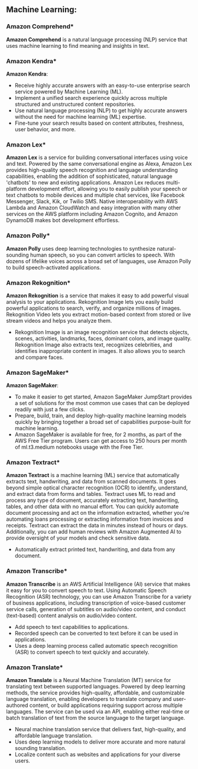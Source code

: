 ## Machine Learning:

### Amazon Comprehend\*

**Amazon Comprehend** is a natural language processing (NLP) service that uses machine learning to find meaning and insights in text.

### Amazon Kendra\*

**Amazon Kendra**:
- Receive highly accurate answers with an easy-to-use enterprise search service powered by Machine Learning (ML).
- Implement a unified search experience quickly across multiple structured and unstructured content repositories.
- Use natural language processing (NLP) to get highly accurate answers without the need for machine learning (ML) expertise.
- Fine-tune your search results based on content attributes, freshness, user behavior, and more.

### Amazon Lex\*

**Amazon Lex** is a service for building conversational interfaces using voice and text. Powered by the same conversational engine as Alexa, Amazon Lex provides high-quality speech recognition and language understanding capabilities, enabling the addition of sophisticated, natural language 'chatbots' to new and existing applications. Amazon Lex reduces multi-platform development effort, allowing you to easily publish your speech or text chatbots to mobile devices and multiple chat services, like Facebook Messenger, Slack, Kik, or Twilio SMS. Native interoperability with AWS Lambda and Amazon CloudWatch and easy integration with many other services on the AWS platform including Amazon Cognito, and Amazon DynamoDB makes bot development effortless.

### Amazon Polly\*

**Amazon Polly** uses deep learning technologies to synthesize natural-sounding human speech, so you can convert articles to speech. With dozens of lifelike voices across a broad set of languages, use Amazon Polly to build speech-activated applications.

### Amazon Rekognition\*

**Amazon Rekognition** is a service that makes it easy to add powerful visual analysis to your applications. Rekognition Image lets you easily build powerful applications to search, verify, and organize millions of images. Rekognition Video lets you extract motion-based context from stored or live stream videos and helps you analyze them.
- Rekognition Image is an image recognition service that detects objects, scenes, activities, landmarks, faces, dominant colors, and image quality. Rekognition Image also extracts text, recognizes celebrities, and identifies inappropriate content in images. It also allows you to search and compare faces.

### Amazon SageMaker\*

**Amazon SageMaker**:
- To make it easier to get started, Amazon SageMaker JumpStart provides a set of solutions for the most common use cases that can be deployed readily with just a few clicks.
- Prepare, build, train, and deploy high-quality machine learning models quickly by bringing together a broad set of capabilities purpose-built for machine learning.
- Amazon SageMaker is available for free, for 2 months, as part of the AWS Free Tier program. Users can get access to 250 hours per month of ml.t3.medium notebooks usage with the Free Tier.

### Amazon Textract\*

**Amazon Textract** is a machine learning (ML) service that automatically extracts text, handwriting, and data from scanned documents. It goes beyond simple optical character recognition (OCR) to identify, understand, and extract data from forms and tables. Textract uses ML to read and process any type of document, accurately extracting text, handwriting, tables, and other data with no manual effort. You can quickly automate document processing and act on the information extracted, whether you're automating loans processing or extracting information from invoices and receipts. Textract can extract the data in minutes instead of hours or days. Additionally, you can add human reviews with Amazon Augmented AI to provide oversight of your models and check sensitive data.
- Automatically extract printed text, handwriting, and data from any document.

### Amazon Transcribe\*

**Amazon Transcribe** is an AWS Artificial Intelligence (AI) service that makes it easy for you to convert speech to text. Using Automatic Speech Recognition (ASR) technology, you can use Amazon Transcribe for a variety of business applications, including transcription of voice-based customer service calls, generation of subtitles on audio/video content, and conduct (text-based) content analysis on audio/video content.
- Add speech to text capabilities to applications.
- Recorded speech can be converted to text before it can be used in applications.
- Uses a deep learning process called automatic speech recognition (ASR) to convert speech to text quickly and accurately.

### Amazon Translate\*

**Amazon Translate** is a Neural Machine Translation (MT) service for translating text between supported languages. Powered by deep learning methods, the service provides high-quality, affordable, and customizable language translation, enabling developers to translate company and user-authored content, or build applications requiring support across multiple languages. The service can be used via an API, enabling either real-time or batch translation of text from the source language to the target language.
- Neural machine translation service that delivers fast, high-quality, and affordable language translation.
- Uses deep learning models to deliver more accurate and more natural sounding translation.
- Localize content such as websites and applications for your diverse users.
